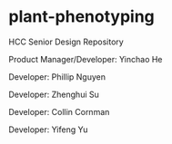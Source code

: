 # plant-phenotyping
HCC Senior Design Repository




Product Manager/Developer: Yinchao He

Developer: Phillip Nguyen

Developer: Zhenghui Su

Developer: Collin Cornman 

Developer: Yifeng Yu
